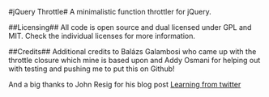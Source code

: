#jQuery Throttle#
A minimalistic function throttler for jQuery.

##Licensing##
All code is open source and dual licensed under GPL and MIT. Check the individual licenses for more information.

##Credits##
Additional credits to Balázs Galambosi who came up with the throttle closure which mine is based upon and Addy Osmani for helping out with testing and pushing me to put this on Github!

And a big thanks to John Resig for his blog post [Learning from twitter](http://ejohn.org/blog/learning-from-twitter)